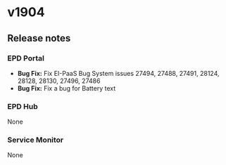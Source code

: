 # v1904

## Release notes

### EPD Portal

* **Bug Fix:** Fix EI-PaaS Bug System issues 27494, 27488, 27491, 28124, 28128, 28130, 27496, 27486
* **Bug Fix:** Fix a bug for Battery text

### EPD Hub

None

### Service Monitor

None
